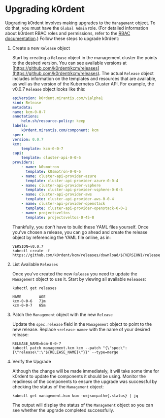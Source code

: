 # Upgrading k0rdent

Upgrading k0rdent involves making upgrades to the `Management` object. To do that, you must have the `Global Admin` role. (For detailed information about k0rdent RBAC roles and permissions, refer to the [RBAC documentation](admin-rbac.md).) Follow these steps to upgrade k0rdent:

1. Create a new `Release` object

    Start by creating a `Release` object in the management cluster the points to the desired version. You can see
    available versions at [https://github.com/k0rdent/kcm/releases](https://github.com/k0rdent/kcm/releases).  The actual
    `Release` object includes information on the templates and resources that are available, as well as the version of the
    Kubernetes Cluster API.  For example, the v0.0.7 `Release` object looks like this:
    
    ```yaml
    apiVersion: k0rdent.mirantis.com/v1alpha1
    kind: Release
    metadata:
    name: kcm-0-0-7
    annotations:
        helm.sh/resource-policy: keep
    labels:
        k0rdent.mirantis.com/component: kcm
    spec:
    version: 0.0.7
    kcm:
        template: kcm-0-0-7
    capi:
        template: cluster-api-0-0-6
    providers:
        - name: k0smotron
          template: k0smotron-0-0-6
        - name: cluster-api-provider-azure
          template: cluster-api-provider-azure-0-0-4
        - name: cluster-api-provider-vsphere
          template: cluster-api-provider-vsphere-0-0-5
        - name: cluster-api-provider-aws
          template: cluster-api-provider-aws-0-0-4
        - name: cluster-api-provider-openstack
          template: cluster-api-provider-openstack-0-0-1
        - name: projectsveltos
          template: projectsveltos-0-45-0
    ```

    Thankfully, you don't have to build these YAML files yourself. Once you've chosen a release, you can go ahead and create the release object by referencing the YAML file online, as in:

    ```shell
    VERSION=v0.0.7
    kubectl create -f https://github.com/k0rdent/kcm/releases/download/${VERSION}/release.yaml
    ```

2. List Available `Releases`

    Once you've created the new `Release` you need to update the `Management` object to use it. Start by viewing all available `Release`s:

    ```shell
    kubectl get releases
    ```
    ```console
    NAME        AGE
    kcm-0-0-6   71m
    kcm-0-0-7   65m
    ```

3. Patch the `Management` object with the new `Release`

    Update the `spec.release` field in the `Management` object to point to the new release. Replace `<release-name>` with the name of your desired release:

    ```shell
    RELEASE_NAME=kcm-0-0-7
    kubectl patch management.kcm kcm --patch "{\"spec\":{\"release\":\"${RELEASE_NAME}\"}}" --type=merge
    ```

4. Verify the Upgrade

    Although the change will be made immediately, it will take some time for k0rdent to update the components it should be
    using.  Monitor the readiness of the components to ensure the upgrade was successful by checking the status of the `Management` object:

    ```shell
    kubectl get management.kcm kcm -o=jsonpath={.status} | jq
    ```

    The output will display the status of the `Management` object so you can see whether the upgrade completed successfully.